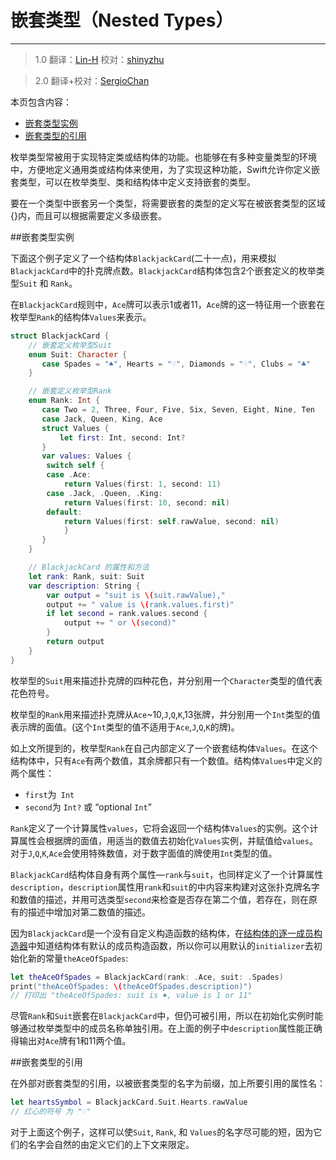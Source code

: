 # 嵌套类型（Nested Types）
-----------------

> 1.0
> 翻译：[Lin-H](https://github.com/Lin-H)
> 校对：[shinyzhu](https://github.com/shinyzhu)

> 2.0
> 翻译+校对：[SergioChan](https://github.com/SergioChan)

本页包含内容：

- [嵌套类型实例](#nested_types_in_action)
- [嵌套类型的引用](#referring_to_nested_types)

枚举类型常被用于实现特定类或结构体的功能。也能够在有多种变量类型的环境中，方便地定义通用类或结构体来使用，为了实现这种功能，Swift允许你定义嵌套类型，可以在枚举类型、类和结构体中定义支持嵌套的类型。

要在一个类型中嵌套另一个类型，将需要嵌套的类型的定义写在被嵌套类型的区域{}内，而且可以根据需要定义多级嵌套。

<a name="nested_types_in_action"></a>
##嵌套类型实例

下面这个例子定义了一个结构体`BlackjackCard`(二十一点)，用来模拟`BlackjackCard`中的扑克牌点数。`BlackjackCard`结构体包含2个嵌套定义的枚举类型`Suit` 和 `Rank`。

在`BlackjackCard`规则中，`Ace`牌可以表示1或者11，`Ace`牌的这一特征用一个嵌套在枚举型`Rank`的结构体`Values`来表示。

```swift
struct BlackjackCard {
    // 嵌套定义枚举型Suit
    enum Suit: Character {
       case Spades = "♠", Hearts = "♡", Diamonds = "♢", Clubs = "♣"
    }

    // 嵌套定义枚举型Rank
    enum Rank: Int {
       case Two = 2, Three, Four, Five, Six, Seven, Eight, Nine, Ten
       case Jack, Queen, King, Ace
       struct Values {
           let first: Int, second: Int?
       }
       var values: Values {
        switch self {
        case .Ace:
            return Values(first: 1, second: 11)
        case .Jack, .Queen, .King:
            return Values(first: 10, second: nil)
        default:
            return Values(first: self.rawValue, second: nil)
            }
       }
    }

    // BlackjackCard 的属性和方法
    let rank: Rank, suit: Suit
    var description: String {
    	var output = "suit is \(suit.rawValue),"
        output += " value is \(rank.values.first)"
        if let second = rank.values.second {
            output += " or \(second)"
        }
        return output
    }
}
```

枚举型的`Suit`用来描述扑克牌的四种花色，并分别用一个`Character`类型的值代表花色符号。

枚举型的`Rank`用来描述扑克牌从`Ace`~10,`J`,`Q`,`K`,13张牌，并分别用一个`Int`类型的值表示牌的面值。(这个`Int`类型的值不适用于`Ace`,`J`,`Q`,`K`的牌)。

如上文所提到的，枚举型`Rank`在自己内部定义了一个嵌套结构体`Values`。在这个结构体中，只有`Ace`有两个数值，其余牌都只有一个数值。结构体`Values`中定义的两个属性：

- `first`为` Int`
- `second`为 `Int?` 或 “optional `Int`”

`Rank`定义了一个计算属性`values`，它将会返回一个结构体`Values`的实例。这个计算属性会根据牌的面值，用适当的数值去初始化`Values`实例，并赋值给`values`。对于`J`,`Q`,`K`,`Ace`会使用特殊数值，对于数字面值的牌使用`Int`类型的值。

`BlackjackCard`结构体自身有两个属性—`rank`与`suit`，也同样定义了一个计算属性`description`，`description`属性用`rank`和`suit`的中内容来构建对这张扑克牌名字和数值的描述，并用可选类型`second`来检查是否存在第二个值，若存在，则在原有的描述中增加对第二数值的描述。

因为`BlackjackCard`是一个没有自定义构造函数的结构体，在[结构体的逐一成员构造器](./14_Initialization.html#memberwise_initializers_for_structure_types)中知道结构体有默认的成员构造函数，所以你可以用默认的`initializer`去初始化新的常量`theAceOfSpades`:

```swift
let theAceOfSpades = BlackjackCard(rank: .Ace, suit: .Spades)
print("theAceOfSpades: \(theAceOfSpades.description)")
// 打印出 "theAceOfSpades: suit is ♠, value is 1 or 11"
```

尽管`Rank`和`Suit`嵌套在`BlackjackCard`中，但仍可被引用，所以在初始化实例时能够通过枚举类型中的成员名称单独引用。在上面的例子中`description`属性能正确得输出对`Ace`牌有1和11两个值。

<a name="referring_to_nested_types"></a>
##嵌套类型的引用

在外部对嵌套类型的引用，以被嵌套类型的名字为前缀，加上所要引用的属性名：

```swift
let heartsSymbol = BlackjackCard.Suit.Hearts.rawValue
// 红心的符号 为 "♡"
```

对于上面这个例子，这样可以使`Suit`, `Rank`, 和 `Values`的名字尽可能的短，因为它们的名字会自然的由定义它们的上下文来限定。

